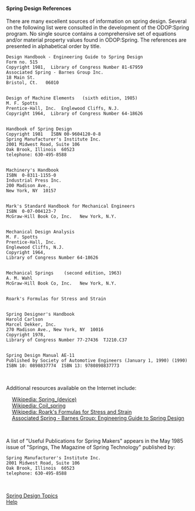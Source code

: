 #### Spring Design References

 There are many excellent sources of information on spring design.  Several
 on the following list were consulted in the development of the ODOP:Spring
 program.  No single source contains a comprehensive set of equations and/or
 material property values found in ODOP:Spring.  The references are presented
 in alphabetical order by title.

    Design Handbook - Engineering Guide to Spring Design
    Form no. 515  
    Copyright 1981,  Library of Congress Number 81-67959
    Associated Spring - Barnes Group Inc.
    18 Main St.
    Bristol, Ct.   06010


    Design of Machine Elements   (sixth edition, 1985)
    M. F. Spotts
    Prentice-Hall, Inc.  Englewood Cliffs, N.J.
    Copyright 1964,  Library of Congress Number 64-18626
    

    Handbook of Spring Design
    Copyright 1981   ISBN 00-9604120-0-8
    Spring Manufacturer's Institute Inc.   
    2001 Midwest Road, Suite 106
    Oak Brook, Illinois  60523
    telephone: 630-495-8588
   
   
    Machinery's Handbook
    ISBN  0-8311-1155-0
    Industrial Press Inc.   
    200 Madison Ave.,   
    New York, NY  10157  
   

    Mark's Standard Handbook for Mechanical Engineers
    ISBN  0-07-004123-7
    McGraw-Hill Book Co, Inc.   New York, N.Y.
   

    Mechanical Design Analysis
    M. F. Spotts
    Prentice-Hall, Inc.  
    Englewood Cliffs, N.J.
    Copyright 1964, 
    Library of Congress Number 64-18626
   

    Mechanical Springs    (second edition, 1963)
    A. M. Wahl
    McGraw-Hill Book Co, Inc.   New York, N.Y.
   

    Roark's Formulas for Stress and Strain
      
   
    Spring Designer's Handbook
    Harold Carlson
    Marcel Dekker, Inc.  
    270 Madison Ave., New York, NY  10016
    Copyright 1978,  
    Library of Congress Number 77-27436  TJ210.C37
   

    Spring Design Manual AE-11
    Published by Society of Automotive Engineers (January 1, 1990) (1990)
    ISBN 10: 0898837774  ISBN 13: 9780898837773

&nbsp;

Additional resources available on the Internet include:   

 &nbsp; &nbsp; [Wikipedia: Spring_(device)](https://en.wikipedia.org/wiki/Spring_(device))   
 &nbsp; &nbsp; [Wikipedia: Coil_spring](https://en.wikipedia.org/wiki/Coil_spring)   
 &nbsp; &nbsp; [Wikipedia: Roark's Formulas for Stress and Strain](https://en.wikipedia.org/wiki/Roark%27s_Formulas_for_Stress_and_Strain)   
 &nbsp; &nbsp; [Associated Spring - Barnes Group: Engineering Guide to Spring Design](http://www.faculty.fairfield.edu/wdornfeld/ME311/AssocSpringBarnes-SpringDesignHandbook.pdf)   
 
 &nbsp;

 A list of "Useful Publications for Spring Makers" appears in the May 1985
 issue of "Springs, The Magazine of Spring Technology" published by:

    Spring Manufacturer's Institute Inc.
    2001 Midwest Road, Suite 106
    Oak Brook, Illinois  60523
    telephone: 630-495-8588
   
&nbsp;

[Spring Design Topics](./)   
[Help](../)   



